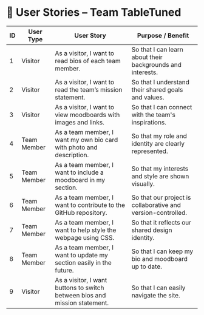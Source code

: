 # 🧾 User Stories – Team TableTuned

| ID | User Type      | User Story                                                                                              | Purpose / Benefit                                              |
|----|----------------|---------------------------------------------------------------------------------------------------------|----------------------------------------------------------------|
| 1  | Visitor         | As a visitor, I want to read bios of each team member.                                                 | So that I can learn about their backgrounds and interests.     |
| 2  | Visitor         | As a visitor, I want to read the team’s mission statement.                                             | So that I understand their shared goals and values.            |
| 3  | Visitor         | As a visitor, I want to view moodboards with images and links.                                         | So that I can connect with the team's inspirations.            |
| 4  | Team Member     | As a team member, I want my own bio card with photo and description.                                   | So that my role and identity are clearly represented.          |
| 5  | Team Member     | As a team member, I want to include a moodboard in my section.                                         | So that my interests and style are shown visually.             |
| 6  | Team Member     | As a team member, I want to contribute to the GitHub repository.                                       | So that our project is collaborative and version-controlled.   |
| 7  | Team Member     | As a team member, I want to help style the webpage using CSS.                                          | So that it reflects our shared design identity.                |
| 8  | Team Member     | As a team member, I want to update my section easily in the future.                                    | So that I can keep my bio and moodboard up to date.            |
| 9  | Visitor         | As a visitor, I want buttons to switch between bios and mission statement.                             | So that I can easily navigate the site.                        |
